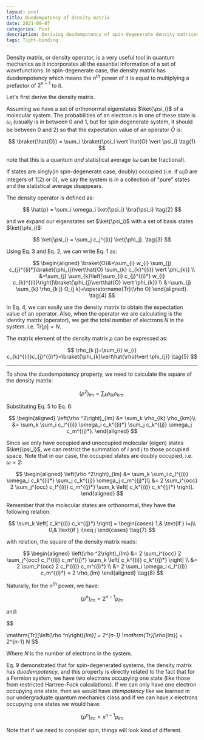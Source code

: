 ```yaml
---
layout: post
title: Duodempotency of density matrix
date: 2021-09-07
categories: Post
description: Deriving duodempotency of spin-degenerate density matrices
tags: Tight-binding
---
```


Density matrix, or density operator, is a very useful tool in quantum mechanics as it incorporates all the essential information of a set of wavefunctions.
In spin-degenerate case, the density matrix has duodempotency which means the $n^{th}$ power of it is equal to multiplying a prefactor of $2^{n-1}$ to it.

Let's first derive the density matrix.

Assuming we have a set of orthonormal eigenstates $\ket{\psi_i}$ of a molecular system.
The probabilities of an electron is in one of these state is $\omega_i$ (usually is in between 0 and 1, but for spin degenerate system, it should be between 0 and 2) so that the expectation value of an operator $\hat{O}$ is:

$$
\braket{\hat{O}} = \sum_i \braket{\psi_i \vert \hat{O} \vert \psi_i}
\tag{1}
$$

note that this is a quantum _and_ statistical average ($\omega$ can be fractional).

If states are singly(in spin-degenerate case, doubly) occupied (i.e. if $\omega_i0$ are integers of $1(2)$ or $0$), we say the system is in a collection of "pure" states and the statistical average disappears.
<!-- In our case, for a system with multiple electrons, ignoring thermal excitations, we have a set of occupied states. -->

The density operator is defined as:

$$
\hat{p} = \sum_i \omega_i \ket{\psi_i} \bra{\psi_i}
\tag{2}
$$

and we expand our eigenstates set $\ket{\psi_i}$ with a set of basis states $\ket{\phi_i}$:

$$
\ket{\psi_i} = \sum_j c_j^{(i)} \ket{\phi_j}.
\tag{3}
$$

Using Eq. 3 and Eq. 2, we can write Eq. 1 as:

$$
\begin{aligned}
\braket{O}&=\sum_{i} w_{i} \sum_{j} c_{j}^{(i)*}\braket{\phi_{j}\vert\hat{O} \sum_{k} c_{k}^{(i)} \vert \phi_{k}} \\
&=\sum_{j} \sum_{k}\left[\sum_{i} c_{j}^{(i)*} w_{i} c_{k}^{(i)}\right]\braket{\phi_{j}\vert\hat{O} \vert \phi_{k}} \\
&=\sum_{j} \sum_{k} \rho_{k j} O_{j k}=\operatorname{Tr}(\rho O)
\end{aligned}.
\tag{4}
$$

In Eq. 4, we can easily use the density matrix to obtain the expectation value of an operator.
Also, when the operator we are calculating is the identity matrix (operator), we get the total number of electrons $N$ in the system.
i.e. $\mathrm{Tr}[\rho]=N$.

The matrix element of the density matrix $\rho$ can be expressed as:

$$
\rho_{k j}=\sum_{i}  w_{i} c_{k}^{(i)}c_{j}^{(i)*}=\braket{\phi_{k}\vert\hat{\rho}\vert \phi_{j}}
\tag{5}
$$

---

To show the duodempotency property, we need to calculate the square of the density matrix:

$$
\left(\rho ^2\right)_{lm} = \sum_k \rho_{lk} \rho_{km}.
\tag{6}
$$

Substituting Eq. 5 to Eq. 6:

$$
\begin{aligned}
\left(\rho ^2\right)_{lm} &= \sum_k \rho_{lk} \rho_{km}\\
&= \sum_k \sum_i c_l^{(i)} \omega_i c_k^{(i)*} \sum_j c_k^{(j)} \omega_j c_m^{(j)*}.
\end{aligned}
$$

Since we only have occupied and unoccupied molecular (eigen) states $\ket{\psi_i}$, we can restrict the summation of $i$ and $j$ to those occupied space. Note that in our case, the occupied states are doubly occupied, i.e. $\omega = 2$:

$$
\begin{aligned}
\left(\rho ^2\right)_{lm} &=  \sum_k \sum_i c_l^{(i)} \omega_i c_k^{(i)*} \sum_j c_k^{(j)} \omega_j c_m^{(j)*}\\
&= 2 \sum_i^{occ} 2 \sum_j^{occ}   c_l^{(i)} c_m^{(j)*} \sum_k \left[ c_k^{(i)} c_k^{(j)*} \right].
\end{aligned}
$$

Remember that the molecular states are orthonormal, they have the following relation:

$$
\sum_k \left[ c_k^{(i)} c_k^{(j)*} \right] =
\begin{cases}
    1,& \text{if } i=j\\
    0,& \text{if } i\neq j
\end{cases}
\tag{7}
$$

with relation, the square of the density matrix reads:

$$
\begin{aligned}
\left(\rho ^2\right)_{lm} &= 2 \sum_i^{occ} 2 \sum_j^{occ}   c_l^{(i)} c_m^{(j)*} \sum_k \left[ c_k^{(i)} c_k^{(j)*} \right] \\
&= 2 \sum_i^{occ} 2 c_l^{(i)} c_m^{(i)*} \\
&= 2 \sum_i \omega_i c_l^{(i)} c_m^{(i)*} = 2 \rho_{lm}
\end{aligned}
\tag{8}
$$

Naturally, for the $n^{th}$ power, we have:

$$
\left(\rho ^n\right)_{lm} = 2^{n-1} \rho_{lm}
\tag{9}
$$

and:

$$

\mathrm{Tr}[\left(\rho ^n\right)_{lm}] = 2^{n-1} \mathrm{Tr}[\rho_{lm}] = 2^{n-1} N
$$

Where $N$ is the number of electrons in the system.

Eq. 9 demonstrated that for spin-degenerated systems, the density matrix has _duodempotency_, and this property is directly related to the fact that for a Fermion system, we have two electrons occupying one state (like those from restricted Hartree-Fock calculations).
If we can only have one electron occupying one state, then we would have _idempotency_ like we learned in our undergraduate quantum mechanics class and if we can have $x$ electrons occupying one states we would have:

$$
\left(\rho ^n\right)_{lm} = x^{n-1} \rho_{lm}
$$

Note that if we need to consider spin, things will look kind of different.
